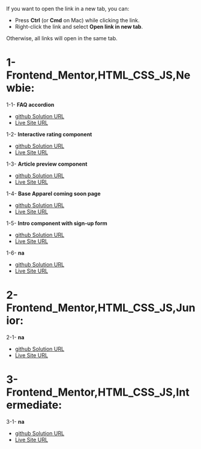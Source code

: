 If you want to open the link in a new tab, you can:

- Press **Ctrl** (or **Cmd** on Mac) while clicking the link.
- Right-click the link and select **Open link in new tab**.

Otherwise, all links will open in the same tab.

# 1- Frontend_Mentor,HTML_CSS_JS,Newbie:

1-1- **FAQ accordion**

- <a href="https://github.com/olahasan/HTML_CSS_AND_J.S_Frontend-Mentor_NEWBIE-FAQ-Accordion-Card" target="_blank">github Solution URL</a>
- <a href="https://olahasan.github.io/HTML_CSS_AND_J.S_Frontend-Mentor_NEWBIE-FAQ-Accordion-Card/" target="_blank">Live Site URL</a>

1-2- **Interactive rating component**

- <a href="https://github.com/olahasan/HTML_CSS_AND_J.S_Frontend-Mentor_NEWBIE-Interactive-rating-component" target="_blank">github Solution URL</a>
- <a href="https://olahasan.github.io/HTML_CSS_AND_J.S_Frontend-Mentor_NEWBIE-Interactive-rating-component/" target="_blank">Live Site URL</a>

1-3- **Article preview component**

- <a href="https://github.com/olahasan/HTML_CSS_AND_J.S_Frontend-Mentor_NEWBIE-Article-preview-component" target="_blank">github Solution URL</a>
- <a href="https://olahasan.github.io/HTML_CSS_AND_J.S_Frontend-Mentor_NEWBIE-Article-preview-component/" target="_blank">Live Site URL</a>

1-4- **Base Apparel coming soon page**

- <a href="https://github.com/olahasan/HTML_CSS_AND_JS_Frontend-Mentor-NEWBIE-Base-Apparel-coming-soon-page" target="_blank">github Solution URL</a>
- <a href="https://olahasan.github.io/HTML_CSS_AND_JS_Frontend-Mentor-NEWBIE-Base-Apparel-coming-soon-page/" target="_blank">Live Site URL</a>

1-5- **Intro component with sign-up form**

- <a href="https://github.com/olahasan/HTML_CSS_AND_J.S_Frontend-Mentor_NEWBIE-Intro-component-with-sign-up-form" target="_blank">github Solution URL</a>
- <a href="https://olahasan.github.io/HTML_CSS_AND_J.S_Frontend-Mentor_NEWBIE-Intro-component-with-sign-up-form/" target="_blank">Live Site URL</a>

1-6- **na**

- <a href="" target="_blank">github Solution URL</a>
- <a href="" target="_blank">Live Site URL</a>

# 2- Frontend_Mentor,HTML_CSS_JS,Junior:

2-1- **na**

- <a href="" target="_blank">github Solution URL</a>
- <a href="" target="_blank">Live Site URL</a>

# 3- Frontend_Mentor,HTML_CSS_JS,Intermediate:

3-1- **na**

- <a href="" target="_blank">github Solution URL</a>
- <a href="" target="_blank">Live Site URL</a>
